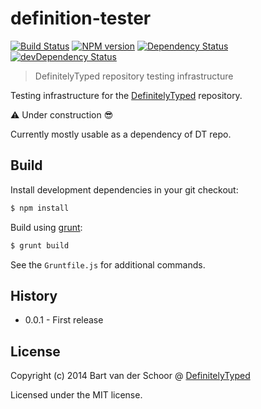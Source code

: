 # definition-tester

[![Build Status](https://secure.travis-ci.org/DefinitelyTyped/definition-tester.svg?branch=master)](http://travis-ci.org/DefinitelyTyped/definition-tester) [![NPM version](https://badge.fury.io/js/definition-tester.svg)](http://badge.fury.io/js/definition-tester) [![Dependency Status](https://david-dm.org/DefinitelyTyped/definition-tester.svg)](https://david-dm.org/DefinitelyTyped/definition-tester) [![devDependency Status](https://david-dm.org/DefinitelyTyped/definition-tester/dev-status.svg)](https://david-dm.org/DefinitelyTyped/definition-tester#info=devDependencies)

> DefinitelyTyped repository testing infrastructure

Testing infrastructure for the [DefinitelyTyped](https://github.com/borisyankov/DefinitelyTyped) repository.

:warning: Under construction :sunglasses:

Currently mostly usable as a dependency of DT repo.

## Build

Install development dependencies in your git checkout:

````bash
$ npm install
````

Build using [grunt](http://gruntjs.com):

````bash
$ grunt build
````

See the `Gruntfile.js` for additional commands.

## History

- 0.0.1 - First release

## License

Copyright (c) 2014 Bart van der Schoor @ [DefinitelyTyped](https://github.com/DefinitelyTyped)

Licensed under the MIT license.
